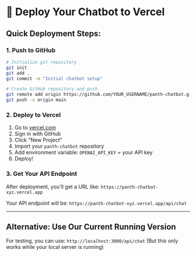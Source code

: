 # 🚀 Deploy Your Chatbot to Vercel

## Quick Deployment Steps:

### 1. **Push to GitHub**
```bash
# Initialize git repository
git init
git add .
git commit -m "Initial chatbot setup"

# Create GitHub repository and push
git remote add origin https://github.com/YOUR_USERNAME/panth-chatbot.git
git push -u origin main
```

### 2. **Deploy to Vercel**
1. Go to [vercel.com](https://vercel.com)
2. Sign in with GitHub
3. Click "New Project"
4. Import your `panth-chatbot` repository
5. Add environment variable: `OPENAI_API_KEY` = your API key
6. Deploy!

### 3. **Get Your API Endpoint**
After deployment, you'll get a URL like:
`https://panth-chatbot-xyz.vercel.app`

Your API endpoint will be:
`https://panth-chatbot-xyz.vercel.app/api/chat`

---

## Alternative: Use Our Current Running Version

For testing, you can use: `http://localhost:3000/api/chat`
(But this only works while your local server is running) 